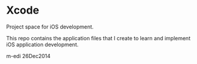Xcode
=====

Project space for iOS development.


This repo contains the application files that I create to learn and implement iOS application development.

m-edi 26Dec2014
